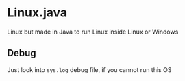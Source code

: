 # Linux.java
Linux but made in Java to run Linux inside Linux or Windows

## Debug
Just look into `sys.log` debug file, if you cannot run this OS
